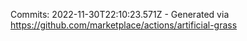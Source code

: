 Commits: 2022-11-30T22:10:23.571Z - Generated via https://github.com/marketplace/actions/artificial-grass
<br>
